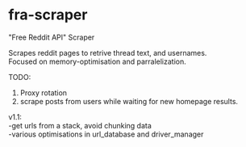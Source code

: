# fra-scraper
"Free Reddit API" Scraper

Scrapes reddit pages to retrive thread text, and usernames.<br>
Focused on memory-optimisation and parralelization.

TODO:
1. Proxy rotation
2. scrape posts from users while waiting for new homepage results.

v1.1:<br>
-get urls from a stack, avoid chunking data<br>
-various optimisations in url_database and driver_manager<br>
